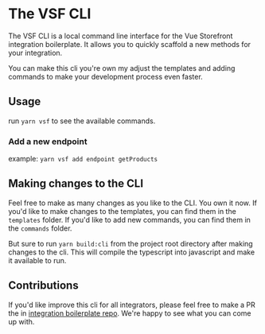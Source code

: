 # The VSF CLI

The VSF CLI is a local command line interface for the Vue Storefront integration boilerplate. It allows you to quickly scaffold a new methods for your integration.

You can make this cli you're own my adjust the templates and adding commands to make your development process even faster.

## Usage
run `yarn vsf` to see the available commands.

### Add a new endpoint
example: `yarn vsf add endpoint getProducts`


## Making changes to the CLI
Feel free to make as many changes as you like to the CLI. You own it now. If you'd like to make changes to the templates, you can find them in the `templates` folder. If you'd like to add new commands, you can find them in the `commands` folder.

But sure to run `yarn build:cli` from the project root directory after making changes to the cli. This will compile the typescript into javascript and make it available to run.

## Contributions
If you'd like improve this cli for all integrators, please feel free to make a PR the in [integration boilerplate repo](https://github.com/vuestorefront/integration-boilerplate). We're happy to see what you can come up with.
